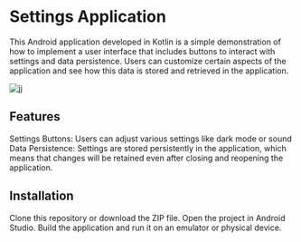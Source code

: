 # Settings Application
This Android application developed in Kotlin is a simple demonstration of how to implement a user interface that includes buttons to interact with settings and data persistence. Users can customize certain aspects of the application and see how this data is stored and retrieved in the application.


![jj](https://github.com/ArtielSry/KotlinAndroidApp_Settings/assets/113340763/81384a1d-f278-4720-b2b4-f971a20b5c2d)

## Features
Settings Buttons: Users can adjust various settings like dark mode or sound
Data Persistence: Settings are stored persistently in the application, which means that changes will be retained even after closing and reopening the application.

## Installation
Clone this repository or download the ZIP file.
Open the project in Android Studio.
Build the application and run it on an emulator or physical device.
